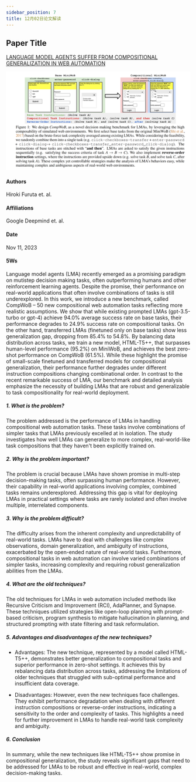 ```yaml
---
sidebar_position: 7
title: 12月02日论文解读
---
```


## Paper Title
[LANGUAGE MODEL AGENTS SUFFER FROM COMPOSITIONAL GENERALIZATION IN WEB AUTOMATION](https://github.com/weijiang2023/algmon-kb/blob/main/kb/computer.science/TASKS.2311.18751v1.pdf)

![](./20231202/fig.1.png)

#### Authors
Hiroki Furuta et. al.

#### Affiliations
Google Deepmind et. al.

#### Date
Nov 11, 2023

#### 5Ws
Language model agents (LMA) recently emerged as a promising paradigm on mutistep decision making tasks, often outperforming humans and other reinforcement learning agents. Despite the promise, their performance on real-world applications that often involve combinations of tasks is still underexplored. In this work, we introduce a new benchmark, called CompWoB – 50 new compositional web automation tasks reflecting more realistic assumptions. We show that while existing prompted LMAs (gpt-3.5-turbo or gpt-4) achieve 94.0% average success rate on base tasks, their performance degrades to 24.9% success rate on compositional tasks. On the other hand, transferred LMAs (finetuned only on base tasks) show less generalization gap, dropping from 85.4% to 54.8%. By balancing data distribution across tasks, we train a new model, HTML-T5++, that surpasses human-level performance (95.2%) on MiniWoB, and achieves the best zero-shot performance on CompWoB (61.5%). While these highlight the promise of small-scale finetuned and transferred models for compositional generalization, their performance further degrades under different instruction compositions changing combinational order. In contrast to the recent remarkable success of LMA, our benchmark and detailed analysis emphasize the necessity of building LMAs that are robust and generalizable to task compositionality for real-world deployment.

##### 1. What is the problem?
The problem addressed is the performance of LMAs in handling compositional web automation tasks. These tasks involve combinations of simpler tasks that LMAs previously excelled at in isolation. The study investigates how well LMAs can generalize to more complex, real-world-like task compositions that they haven't been explicitly trained on​​​​.

##### 2. Why is the problem important?
The problem is crucial because LMAs have shown promise in multi-step decision-making tasks, often surpassing human performance. However, their capability in real-world applications involving complex, combined tasks remains underexplored. Addressing this gap is vital for deploying LMAs in practical settings where tasks are rarely isolated and often involve multiple, interrelated components​​​​.

##### 3. Why is the problem difficult?
The difficulty arises from the inherent complexity and unpredictability of real-world tasks. LMAs have to deal with challenges like complex observations, domain generalization, and ambiguity of instructions, exacerbated by the open-ended nature of real-world tasks. Furthermore, compositional tasks in web automation can involve varied combinations of simpler tasks, increasing complexity and requiring robust generalization abilities from the LMAs​​.

##### 4. What are the old techniques?
The old techniques for LMAs in web automation included methods like Recursive Criticism and Improvement (RCI), AdaPlanner, and Synapse. These techniques utilized strategies like open-loop planning with prompt-based criticism, program synthesis to mitigate hallucination in planning, and structured prompting with state filtering and task reformulation​​.

##### 5. Advantages and disadvantages of the new techniques?
* Advantages: The new technique, represented by a model called HTML-T5++, demonstrates better generalization to compositional tasks and superior performance in zero-shot settings. It achieves this by rebalancing data distribution across tasks, addressing the limitations of older techniques that struggled with sub-optimal performance and insufficient data coverage​​.

* Disadvantages: However, even the new techniques face challenges. They exhibit performance degradation when dealing with different instruction compositions or reverse-order instructions, indicating a sensitivity to the order and complexity of tasks. This highlights a need for further improvement in LMAs to handle real-world task complexity and ambiguity​​.

##### 6. Conclusion
In summary, while the new techniques like HTML-T5++ show promise in compositional generalization, the study reveals significant gaps that need to be addressed for LMAs to be robust and effective in real-world, complex decision-making tasks​​.